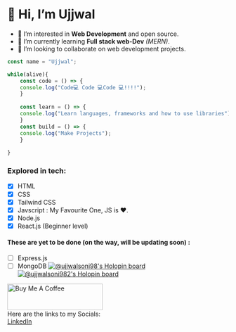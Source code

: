 # 👋 Hi, I’m Ujjwal
- 👀 I’m interested in **Web Development** and open source. <br>
- 🌱 I’m currently learning **Full stack web-Dev** *(MERN)*. <br>
- 💞️ I’m looking to collaborate on web development projects. <br>
```js
const name = "Ujjwal";

while(alive){
    const code = () => {
    console.log("Code💻 Code 💻Code 💻!!!!");
    }
    
    const learn = () => {
    console.log("Learn languages, frameworks and how to use libraries");
    }
    const build = () => {
    console.log("Make Projects");
    }
    
}

```
<!-- ![Web-dev coding](https://www.renderinfotech.com/assets/image/web-development.gif)-->
 ### Explored in tech:
 - [x] HTML
 - [x] CSS
 - [x] Tailwind CSS
 - [x] Javscript : My Favourite One, JS is ❤️.
 - [x] Node.js
 - [x] React.js (Beginner level)
 #### These are yet to be done (on the way, will be updating soon) :
 
 - [ ] Express.js
 - [ ] MongoDB
  [![@ujjwalsoni98's Holopin board](https://holopin.me/ujjwalsoni98)](https://holopin.io/@ujjwalsoni98)<br>
 [![@ujjwalsoni982's Holopin board](https://holopin.me/ujjwalsoni982)](https://holopin.io/@ujjwalsoni982)<br>
<!---
Ujjwal-soni98/Ujjwal-soni98 is a ✨ special ✨ repository because its `README.md` (this file) appears on your GitHub profile.
You can click the Preview link to take a look at your changes.
--->

<a href="https://www.buymeacoffee.com/ujjwalsonil" target="_blank"><img src="https://cdn.buymeacoffee.com/buttons/v2/default-green.png" alt="Buy Me A Coffee" style="height: 60px !important;width: 217px !important;" ></a> <br>
 Here are the links to my Socials: <br>
 [LinkedIn](https://www.linkedin.com/in/ujjwal-soni)<br>
